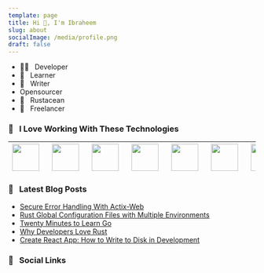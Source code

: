 ```yaml
---
template: page
title: Hi 👋, I'm Ibraheem
slug: about
socialImage: /media/profile.png
draft: false
---
```


- 👨‍💻 &nbsp; Developer
- 📖 &nbsp; Learner
- 📝 &nbsp; Writer
- Opensourcer
- 🦀 &nbsp; Rustacean
- 💼 &nbsp; Freelancer

### 🚀 &nbsp; I Love Working With These Technologies

| <img align="left" style="margin-right:10px;" src="https://upload.wikimedia.org/wikipedia/commons/thumb/d/d5/Rust_programming_language_black_logo.svg/144px-Rust_programming_language_black_logo.svg.png" width=55> | <img align="left" style="margin-right:10px;" src="https://avatars.githubusercontent.com/u/4223" width=55> | <img align="left" style="margin-right:10px;" src="https://upload.wikimedia.org/wikipedia/commons/thumb/4/4c/Typescript_logo_2020.svg/1200px-Typescript_logo_2020.svg.png" width=55> | <img align="left" style="margin-right:10px;" src="https://cdn.auth0.com/blog/react-js/react.png" width=55> | <img align="left" style="margin-right:10px;" src="https://seeklogo.com/images/R/redux-logo-9CA6836C12-seeklogo.com.png" width=55> | <img align="left" style="margin-right:10px;" src="https://upload.wikimedia.org/wikipedia/commons/thumb/9/9a/Visual_Studio_Code_1.35_icon.svg/1200px-Visual_Studio_Code_1.35_icon.svg.png" width=55> | <img align="left" style="margin-right:10px;" src="https://cdn.jsdelivr.net/npm/programming-languages-logos/src/go/go.png" width=55> | <img align="left" style="margin-right:10px;" src="https://infinapps.com/wp-content/uploads/2018/10/mongodb-logo.png" width=55> |
| :----------------------------------------------------------------------------------------------------------------------------------------------------------------------------------------------------------------: | :-------------------------------------------------------------------------------------------------------: | :---------------------------------------------------------------------------------------------------------------------------------------------------------------------------------: | :--------------------------------------------------------------------------------------------------------: | :-------------------------------------------------------------------------------------------------------------------------------: | :-------------------------------------------------------------------------------------------------------------------------------------------------------------------------------------------------: | :---------------------------------------------------------------------------------------------------------------------------------: | :----------------------------------------------------------------------------------------------------------------------------: |


### 📖 &nbsp; Latest Blog Posts

<!-- BLOG-POST-LIST:START -->

- [Secure Error Handling With Actix-Web](https://ibraheem.ca/posts/actix-web-secure-error-handling)
- [Rust Global Configuration Files with Multiple Environments](https://ibraheem.ca/posts/rust-global-config-files)
- [Twenty Minutes to Learn Go](https://ibraheem.ca/posts/go-in-twenty)
- [Why Developers Love Rust](https://ibraheem.ca/posts/why-devs-love-rust)
- [Create React App: How to Write to Disk in Development](https://ibraheem.ca/posts/cra-write-to-disk-in-dev)
<!-- BLOG-POST-LIST:END -->

### 🔗 &nbsp; Social Links

<div>
  <a href="https://ibraheem.ca" rel="nofollow">
    <img
      align="left"
      style="margin-right: 5px; margin-bottom: 5px;"
      src="https://img.shields.io/static/v1?label=&amp;logo=leanpub&amp;color=rgb(141,89,190)&amp;logoColor=white&amp;message=IBRAHEEM.CA&amp;style=for-the-badge"
      alt=""
    />
  </a>
  <a href="mailto:ibrah1440@gmail.com">
    <img
      align="left"
      style="margin-right: 5px; margin-bottom: 5px;"
      src="https://img.shields.io/static/v1?label=&amp;logo=gmail&amp;color=red&amp;logoColor=white&amp;message=EMAIL&amp;style=for-the-badge"
      alt=""
    />
  </a>
  <a href="https://github.com/ibraheemdev">
    <img
      align="left"
      style="margin-right: 5px; margin-bottom: 5px;"
      src="https://img.shields.io/static/v1?label=&amp;logo=github&amp;color=black&amp;logoColor=white&amp;message=GITHUB&amp;style=for-the-badge"
      alt=""
    />
  </a>
  <a href="https://discord.com/channels/@me/766409874497339444" rel="nofollow">
    <img
      align="left"
      style="margin-right: 5px; margin-bottom: 5px;"
      src="https://img.shields.io/static/v1?label=&amp;logo=discord&amp;color=rgb(109,121,212)&amp;logoColor=white&amp;message=DISCORD&amp;style=for-the-badge"
      alt=""
    />
  </a>
  <a href="https://stackoverflow.com/users/8858995/ibraheem-ahmed" rel="nofollow">
    <img
      align="left"
      style="margin-right: 5px; margin-bottom: 5px;"
      src="https://img.shields.io/static/v1?label=&amp;logo=stack-overflow&amp;color=rgb(235,118,42)&amp;logoColor=white&amp;message=STACKOVERFLOW&amp;style=for-the-badge"
      alt=""
    />
  </a>
  <a href="https://dribbble.com/ibraheema" rel="nofollow">
    <img
      align="left"
      src="https://img.shields.io/static/v1?label=&amp;logo=dribbble&amp;color=ea4c89&amp;logoColor=white&amp;message=DRIBBBLE&amp;style=for-the-badge"
      alt=""
    />
  </a>
</div>
